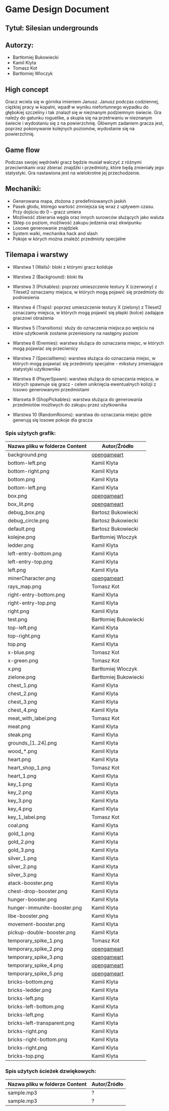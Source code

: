 # Game Design Document

## Tytuł: Silesian undergrounds

## Autorzy:
- Bartłomiej Bukowiecki
- Kamil Klyta
- Tomasz Kot
- Bartłomiej Wloczyk

## High concept

Gracz wciela się w górnika imieniem Janusz. Janusz podczas codziennej, ciężkiej pracy w kopalni, wpadł w wyniku niefortunnego wypadku do głębokiej szczeliny i tak znalazł się w nieznanym podziemnym świecie. Gra należy do gatunku roguelike, a skupia się na przetrwaniu w nieznanym świecie i wydostaniu się z na powierzchnię. Głównym zadaniem gracza jest, poprzez pokonywanie kolejnych poziomów, wydostanie się na powierzchnię.

## Game flow

Podczas swojej wędrówki gracz będzie musiał walczyć z różnymi przeciwnikami oraz zbierać znajdźki i przedmioty, które będą zmieniały jego statystyki. Gra nastawiona jest na wielokrotne jej przechodzenie.

## Mechaniki:
- Generowana mapa, złożona z predefiniowanych jaskiń
- Pasek głodu, którego wartość zmniejsza się wraz z upływem czasu. Przy dojściu do 0 – gracz umiera
- Możliwość zbierania węgla oraz innych surowców służących jako waluta
- Sklep co poziom, możliwość zakupu jedzenia oraz ekwipunku
- Losowe generowanie znajdziek
- System walki, mechanika hack and slash
- Pokoje w kórych można znaleźć przedmioty specjalne

## Tilemapa i warstwy

- Warstwa 1 (Walls):
	bloki z którymi gracz koliduje

- Warstwa 2 (Background):
	bloki tła

- Warstwa 3 (Pickables):
	poprzez umieszczenie testury X (czerwony) z Tileset2 oznaczamy miejsca, w których mogą pojawić się przedmioty do podniesienia

- Warstwa 4 (Traps):
	poprzez umieszczenie testury X (zielony) z Tileset2 oznaczamy miejsca, w których mogą pojawić się płapki (kolce) zadające graczowi obrażenia

- Warstwa 5 (Transitions):
	służy do oznaczenia miejsca po wejściu na które użytkownik zostanie przeniesiony na następny poziom

- Warstwa 6 (Enemies):
	warstwa służąca do oznaczania miejsc, w których mogą pojawiać się przeciwnicy

- Warstwa 7 (SpecialItems):
	warstwa służąca do oznaczania miejsc, w których mogą pojawiać się przedmioty specjalne - mikstury zmieniające statystyki użytkownika

- Warstwa 8 (PlayerSpawn):
	warstwa służąca do oznaczania miejsca, w których spawnuje się gracz - celem uniknięcia ewentualnych kolizji z losowo
	generowanymi przedmiotami
- Warswta 9 (ShopPickables):
	warstwa służąca do generowania przedmiotów możliwych do zakupu przez użytkownika

- Warstwa 10 (RandomRooms):
	warstwa do oznaczania miejsc gdzie generują się losowe pokoje dla gracza


### Spis użytych grafik:

| Nazwa pliku w folderze Content  | Autor/Źródło |
| ------------- | ------------- |
| background.png  | [opengameart](https://opengameart.org/content/pixelart-menu-naturery-hand-shooting-some-green-stuff) |
| bottom-left.png  | Kamil Klyta  |
| bottom-right.png  | Kamil Klyta  |
| bottom.png  | Kamil Klyta |
| bottom-left.png  | Kamil Klyta |
| box.png | [opengameart](https://opengameart.org/content/pixelart-menu-naturery-hand-shooting-some-green-stuff) |
| box_lit.png | [opengameart](https://opengameart.org/content/pixelart-menu-naturery-hand-shooting-some-green-stuff) |
| debug_box.png | Bartosz Bukowiecki |
| debug_circle.png | Bartosz Bukowiecki |
| default.png | Bartosz Bukowiecki |
| kolejne.png | Bartłomiej Wloczyk |
| ledder.png | Kamil Klyta |
| left-entry-bottom.png | Kamil Klyta |
| left-entry-top.png | Kamil Klyta |
| left.png | Kamil Klyta |
| minerCharacter.png | [opengameart](https://opengameart.org/content/dwarves) |
| rays_map.png | Tomasz Kot |
| right-entry-bottom.png | Kamil Klyta |
| right-entry-top.png | Kamil Klyta |
| right.png | Kamil Klyta |
| test.png | Bartłomiej Bukowiecki |
| top-left.png | Kamil Klyta |
| top-right.png | Kamil Klyta |
| top.png | Kamil Klyta |
| x-blue.png | Tomasz Kot |
| x-green.png | Tomasz Kot |
| x.png | Bartłomiej Wloczyk |
| zielone.png | Bartłomiej Bukowiecki |
| chest_1.png | Kamil Klyta |
| chest_2.png | Kamil Klyta |
| chest_3.png | Kamil Klyta |
| chest_4.png | Kamil Klyta |
| meat_with_label.png | Tomasz Kot |
| meat.png | Kamil Klyta |
| steak.png | Kamil Klyta |
| grounds_[1..24].png | Kamil Klyta |
| wood_*.png | Kamil Klyta |
| heart.png | Kamil Klyta |
| heart_shop_1.png | Tomasz Kot |
| heart_1.png | Kamil Klyta |
| key_1.png | Kamil Klyta |
| key_2.png | Kamil Klyta |
| key_3.png | Kamil Klyta |
| key_4.png | Kamil Klyta |
| key_1_label.png | Tomasz Kot |
| coal.png | Kamil Klyta |
| gold_1.png | Kamil Klyta |
| gold_2.png | Kamil Klyta |
| gold_3.png | Kamil Klyta |
| silver_1.png | Kamil Klyta |
| silver_2.png | Kamil Klyta |
| silver_3.png | Kamil Klyta |
| atack-booster.png | Kamil Klyta |
| chest-drop-booster.png | Kamil Klyta |
| hunger-booster.png | Kamil Klyta |
| hunger-immunite-booster.png | Kamil Klyta |
| libe-booster.png | Kamil Klyta |
| movement-booster.png | Kamil Klyta |
| pickup-double-booster.png | Kamil Klyta |
| temporary_spike_1.png | Tomasz Kot |
| temporary_spike_2.png | [opengameart](https://opengameart.org/content/bevouliin-free-game-obstacle-spikes) |
| temporary_spike_3.png | [opengameart](https://opengameart.org/content/bevouliin-free-game-obstacle-spikes) |
| temporary_spike_4.png | [opengameart](https://opengameart.org/content/bevouliin-free-game-obstacle-spikes) |
| temporary_spike_5.png | [opengameart](https://opengameart.org/content/bevouliin-free-game-obstacle-spikes) |
| bricks-bottom.png | Kamil Klyta |
| bricks-ledder.png | Kamil Klyta |
| bricks-left.png | Kamil Klyta |
| bricks-left-bottom.png | Kamil Klyta |
| bricks-left.png | Kamil Klyta |
| bricks-left-transparent.png | Kamil Klyta |
| bricks-right.png | Kamil Klyta |
| bricks-right-bottom.png | Kamil Klyta |
| bricks-right.png | Kamil Klyta |
| bricks-top.png | Kamil Klyta |

### Spis użytych ścieżek dzwiękowych:
| Nazwa pliku w folderze Content  | Autor/Źródło |
| ------------- | ------------- |
| sample.mp3  | ?  |
| sample.mp3 | ?  |

